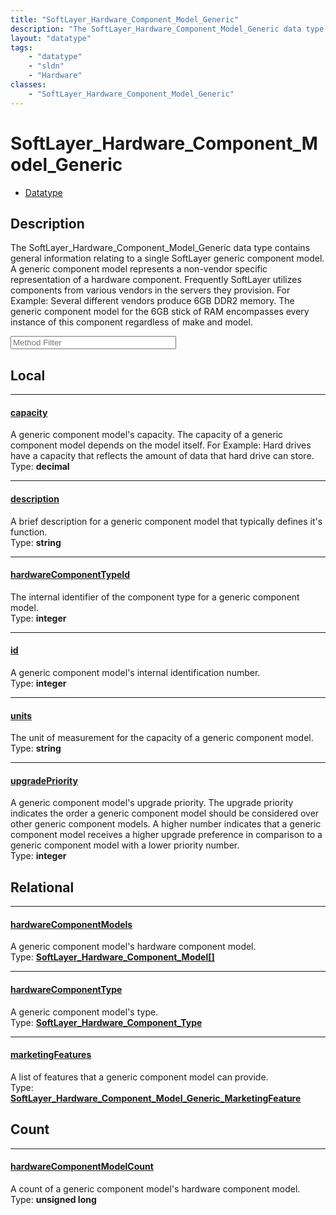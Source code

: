 ```yaml
---
title: "SoftLayer_Hardware_Component_Model_Generic"
description: "The SoftLayer_Hardware_Component_Model_Generic data type contains general information relating to a single SoftLayer gen... "
layout: "datatype"
tags:
    - "datatype"
    - "sldn"
    - "Hardware"
classes:
    - "SoftLayer_Hardware_Component_Model_Generic"
---
```


# SoftLayer_Hardware_Component_Model_Generic
<div id='service-datatype'>
    <ul id='sldn-reference-tabs'>
        <li id='datatype'> <a href='/reference/datatypes/SoftLayer_Hardware_Component_Model_Generic' >Datatype</a></li>
    </ul>
</div>

## Description 
The SoftLayer_Hardware_Component_Model_Generic data type contains general information relating to a single SoftLayer generic component model.  A generic component model represents a non-vendor specific representation of a hardware component.  Frequently SoftLayer utilizes components from various vendors in the servers they provision. For Example: Several different vendors produce 6GB DDR2 memory.  The generic component model for the 6GB stick of RAM encompasses every instance of this component regardless of make and model. 





<!-- Service Filer BEGIN -->
<div class="view-filters">
        <div class="clearfix">
            <div class="search-input-box">
                <input placeholder="Method Filter" onkeyup="titleSearch(inputId='prop-input', divId='properties', elementClass='prop-row')" 
                    type="text" id="prop-input" value="" size="30" maxlength="128" class="form-text">
            </div>
        </div>
</div>
<!-- Service Filer END -->

<div id="properties" class="content">
<div id="localProperties" class="prop-content" >

## Local
-----
[capacity]: #capacity
#### [capacity]
A generic component model's capacity. The capacity of a generic component model depends on the model itself.  For Example: Hard drives have a capacity that reflects the amount of data that hard drive can store.   
<span class="type-label">Type: </span>**decimal**

-----
[description]: #description
#### [description]
A brief description for a generic component model that typically defines it's function.   
<span class="type-label">Type: </span>**string**

-----
[hardwareComponentTypeId]: #hardwarecomponenttypeid
#### [hardwareComponentTypeId]
The internal identifier of the component type for a generic component model.   
<span class="type-label">Type: </span>**integer**

-----
[id]: #id
#### [id]
A generic component model's internal identification number.  
<span class="type-label">Type: </span>**integer**

-----
[units]: #units
#### [units]
The unit of measurement for the capacity of a generic component model.   
<span class="type-label">Type: </span>**string**

-----
[upgradePriority]: #upgradepriority
#### [upgradePriority]
A generic component model's upgrade priority. The upgrade priority indicates the order a generic component model should be considered over other generic component models. A higher number indicates that a generic component model receives a higher upgrade preference in comparison to a generic component model with a lower priority number.   
<span class="type-label">Type: </span>**integer**

</div>
<!-- LOCAL PROPERTY END -->

<div id="relationalProperties"  class="prop-content" >

## Relational
-----
[hardwareComponentModels]: #hardwarecomponentmodels
#### [hardwareComponentModels]
A generic component model's hardware component model.  
<span class="type-label">Type: </span>**<a href='/reference/datatypes/SoftLayer_Hardware_Component_Model'>SoftLayer_Hardware_Component_Model[] </a>**

-----
[hardwareComponentType]: #hardwarecomponenttype
#### [hardwareComponentType]
A generic component model's type.  
<span class="type-label">Type: </span>**<a href='/reference/datatypes/SoftLayer_Hardware_Component_Type'>SoftLayer_Hardware_Component_Type </a>**

-----
[marketingFeatures]: #marketingfeatures
#### [marketingFeatures]
A list of features that a generic component model can provide.  
<span class="type-label">Type: </span>**<a href='/reference/datatypes/SoftLayer_Hardware_Component_Model_Generic_MarketingFeature'>SoftLayer_Hardware_Component_Model_Generic_MarketingFeature </a>**


## Count

-----
[hardwareComponentModelCount]: #hardwarecomponentmodelcount
#### [hardwareComponentModelCount]
A count of a generic component model's hardware component model.   
<span class="type-label">Type: </span>**unsigned long**

</div>


